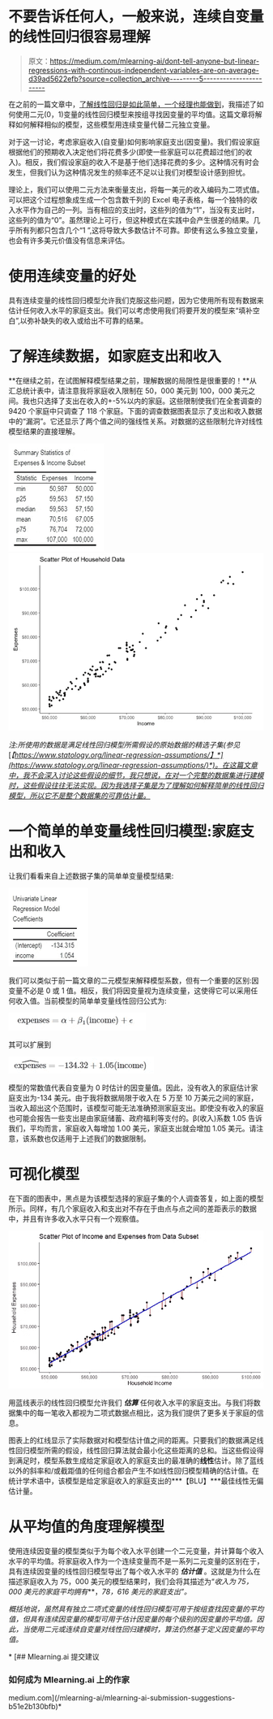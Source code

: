 # 不要告诉任何人，一般来说，连续自变量的线性回归很容易理解

> 原文：<https://medium.com/mlearning-ai/dont-tell-anyone-but-linear-regressions-with-continous-independent-variables-are-on-average-d39ad5622efb?source=collection_archive---------5----------------------->

在之前的一篇文章中，[了解线性回归是如此简单，一个经理也能做到](/mlearning-ai/understanding-linear-regression-is-so-simple-a-manager-could-do-it-b8df36f9dc8c)，我描述了如何使用二元(0，1)变量的线性回归模型来按组寻找因变量的平均值。这篇文章将解释如何解释相似的模型，这些模型用连续变量代替二元独立变量。

对于这一讨论，考虑家庭收入(自变量)如何影响家庭支出(因变量)。我们假设家庭根据他们的预期收入决定他们将花费多少(即使一些家庭可以花费超过他们的收入)。相反，我们假设家庭的收入不是基于他们选择花费的多少。这种情况有时会发生，但我们认为这种情况发生的频率还不足以让我们对模型设计感到担忧。

理论上，我们可以使用二元方法来衡量支出，将每一美元的收入编码为二项式值。可以把这个过程想象成生成一个包含数千列的 Excel 电子表格，每一个独特的收入水平作为自己的一列。当有相应的支出时，这些列的值为“1”，当没有支出时，这些列的值为“0”。虽然理论上可行，但这种模式在实践中会产生很差的结果。几乎所有列都只包含几个“1 ”,这将导致大多数估计不可靠。即使有这么多独立变量，也会有许多美元价值没有信息来评估。

# 使用连续变量的好处

具有连续变量的线性回归模型允许我们克服这些问题，因为它使用所有现有数据来估计任何收入水平的家庭支出。我们可以考虑使用我们将要开发的模型来“填补空白”,以弥补缺失的收入或给出不可靠的结果。

# 了解连续数据，如家庭支出和收入

**在继续之前，在试图解释模型结果之前，理解数据的局限性是很重要的！**从汇总统计表中，请注意我将家庭收入限制在 50，000 美元到 100，000 美元之间。我也只选择了支出在收入的+-5%以内的家庭。这些限制使我们在全套调查的 9420 个家庭中只调查了 118 个家庭。下面的调查数据图表显示了支出和收入数据中的“漏洞”。它还显示了两个值之间的强线性关系。对数据的这些限制允许对线性模型结果的直接理解。

![](img/39083131eba178a73020258795562cf9.png)![](img/c5f6fa4c3d108362ad3a4d0d4dd31121.png)

*注:所使用的数据是满足线性回归模型所需假设的原始数据的精选子集(参见*[*【https://www.statology.org/linear-regression-assumptions/】*](https://www.statology.org/linear-regression-assumptions/)*)。在这篇文章中，我不会深入讨论这些假设的细节，我只想说，在对一个完整的数据集进行建模时，这些假设往往无法实现。因为我选择子集是为了理解如何解释简单的线性回归模型，所以它不是整个数据集的可靠估计量。*

# 一个简单的单变量线性回归模型:家庭支出和收入

让我们看看来自上述数据子集的简单单变量模型结果:

![](img/5f2892570fffa92060e4af5cd4c2938f.png)

我们可以类似于前一篇文章的二元模型来解释模型系数，但有一个重要的区别:因变量不必是 0 或 1 值。相反，我们将因变量视为连续变量，这使得它可以采用任何收入值。当前模型的简单单变量线性回归公式为:

![](img/60ff5e284f0797fcd5bec835912503ca.png)

其可以扩展到

![](img/f4bf8ff32fdb82d94eb7942a29f944da.png)

模型的常数值代表自变量为 0 时估计的因变量值。因此，没有收入的家庭估计家庭支出为-134 美元。由于我将数据局限于收入在 5 万至 10 万美元之间的家庭，当收入超出这个范围时，该模型可能无法准确预测家庭支出。即使没有收入的家庭也可能会报告一些支出是由家庭储蓄、政府福利等支付的。β(收入)系数 1.05 告诉我们，平均而言，家庭收入每增加 1.00 美元，家庭支出就会增加 1.05 美元。请注意，该系数也仅适用于上述我们的数据限制。

# 可视化模型

在下面的图表中，黑点是为该模型选择的家庭子集的个人调查答复，如上面的模型所示。同样，有几个家庭收入和支出对不存在于由点与点之间的差距表示的数据中，并且有许多收入水平只有一个观察值。

![](img/55b792bf0081563b0f51a2b53d20ff89.png)

用蓝线表示的线性回归模型允许我们 ***估算*** 任何收入水平的家庭支出。与我们将数据集中的每一笔收入都视为二项式数据点相比，这为我们提供了更多关于家庭的信息。

图表上的红线显示了实际数据对和模型估计值之间的距离。只要我们的数据满足线性回归模型所需的假设，线性回归算法就会最小化这些距离的总和。当这些假设得到满足时，模型系数生成给定家庭收入的家庭支出的最准确的**线性**估计。除了蓝线以外的斜率和/或截距值的任何组合都会产生不如线性回归模型精确的估计值。在统计学术语中，该模型是给定家庭收入的家庭支出的***【BLU】***最佳线性无偏估计量。

# 从平均值的角度理解模型

使用连续因变量的模型类似于为每个收入水平创建一个二元变量，并计算每个收入水平的平均值。将家庭收入作为一个连续变量而不是一系列二元变量的区别在于，具有连续因变量的线性回归模型导出了每个收入水平的 ***估计值*** 。这就是为什么在描述家庭收入为 75，000 美元的模型结果时，我们会将其描述为“*收入为 75，000 美元的家庭平均拥有***，*78，616 美元的家庭支出”。*

*概括地说，虽然具有独立二项式变量的线性回归模型可用于按组查找因变量的平均值，但具有连续因变量的模型可用于估计因变量的每个级别的因变量的平均值。因此，当使用二元或连续自变量对线性回归建模时，算法仍然基于定义因变量的平均值。*

*[](/mlearning-ai/mlearning-ai-submission-suggestions-b51e2b130bfb) [## Mlearning.ai 提交建议

### 如何成为 Mlearning.ai 上的作家

medium.com](/mlearning-ai/mlearning-ai-submission-suggestions-b51e2b130bfb)*